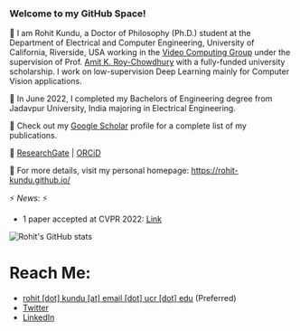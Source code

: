### Welcome to my GitHub Space!

💬 I am Rohit Kundu, a Doctor of Philosophy (Ph.D.) student at the Department of Electrical and Computer Engineering, University of California, Riverside, USA working in the [Video Computing Group](https://vcg.engr.ucr.edu/) under the supervision of Prof. [Amit K. Roy-Chowdhury](https://scholar.google.com/citations?user=hfgwx0oAAAAJ&hl=en&oi=ao) with a fully-funded university scholarship. I work on low-supervision Deep Learning mainly for Computer Vision applications.

💬 In June 2022, I completed my Bachelors of Engineering degree from Jadavpur University, India majoring in Electrical Engineering.

💬 Check out my [Google Scholar](http://scholar.google.com/citations?user=MxZUU8kAAAAJ&hl=en) profile for a complete list of my publications.

💬 [ResearchGate](https://www.researchgate.net/profile/Rohit-Kundu) | [ORCiD](https://orcid.org/0000-0001-8665-8898)

💬 For more details, visit my personal homepage: https://rohit-kundu.github.io/

⚡ _News_: ⚡
- 1 paper accepted at CVPR 2022: [Link](https://arxiv.org/pdf/2203.14843.pdf)

<!--![Top Langs](https://github-readme-stats.vercel.app/api/top-langs/?username=Rohit-Kundu))-->

![Rohit's GitHub stats](https://github-readme-stats.vercel.app/api?username=Rohit-Kundu&count_private=true&show_icons=true&theme=radical)

<!--![](https://komarev.com/ghpvc/?username=Rohit-Kundu)-->

# Reach Me:
- [rohit [dot] kundu [at] email [dot] ucr [dot] edu](mailto:rohit.kundu@email.ucr.edu) (Preferred)
- [Twitter](https://twitter.com/rohitkundu_2000)
- [LinkedIn](https://www.linkedin.com/in/rohitkundu2000/)
